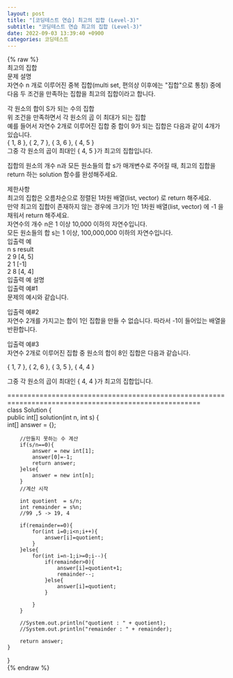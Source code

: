 ```yaml
---  
layout: post  
title: "[코딩테스트 연습] 최고의 집합 (Level-3)"  
subtitle: "코딩테스트 연습 최고의 집합 (Level-3)"  
date: 2022-09-03 13:39:40 +0900  
categories: 코딩테스트  
---  
```

{% raw %}  
최고의 집합  
문제 설명  
자연수 n 개로 이루어진 중복 집합(multi set, 편의상 이후에는 "집합"으로 통칭) 중에 다음 두 조건을 만족하는 집합을 최고의 집합이라고 합니다.  
  
각 원소의 합이 S가 되는 수의 집합  
위 조건을 만족하면서 각 원소의 곱 이 최대가 되는 집합  
예를 들어서 자연수 2개로 이루어진 집합 중 합이 9가 되는 집합은 다음과 같이 4개가 있습니다.  
{ 1, 8 }, { 2, 7 }, { 3, 6 }, { 4, 5 }  
그중 각 원소의 곱이 최대인 { 4, 5 }가 최고의 집합입니다.  
  
집합의 원소의 개수 n과 모든 원소들의 합 s가 매개변수로 주어질 때, 최고의 집합을 return 하는 solution 함수를 완성해주세요.  
  
제한사항  
최고의 집합은 오름차순으로 정렬된 1차원 배열(list, vector) 로 return 해주세요.  
만약 최고의 집합이 존재하지 않는 경우에 크기가 1인 1차원 배열(list, vector) 에 -1 을 채워서 return 해주세요.  
자연수의 개수 n은 1 이상 10,000 이하의 자연수입니다.  
모든 원소들의 합 s는 1 이상, 100,000,000 이하의 자연수입니다.  
입출력 예  
n	s	result  
2	9	[4, 5]  
2	1	[-1]  
2	8	[4, 4]  
입출력 예 설명  
입출력 예#1  
문제의 예시와 같습니다.  
  
입출력 예#2  
자연수 2개를 가지고는 합이 1인 집합을 만들 수 없습니다. 따라서 -1이 들어있는 배열을 반환합니다.  
  
입출력 예#3  
자연수 2개로 이루어진 집합 중 원소의 합이 8인 집합은 다음과 같습니다.  
  
{ 1, 7 }, { 2, 6 }, { 3, 5 }, { 4, 4 }  
  
그중 각 원소의 곱이 최대인 { 4, 4 }가 최고의 집합입니다.  
  
======================================================================================================  
class Solution {  
    public int[] solution(int n, int s) {  
        int[] answer = {};  
  
        //만들지 못하는 수 계산  
        if(s/n==0){  
            answer = new int[1];  
            answer[0]=-1;  
            return answer;  
        }else{  
            answer = new int[n];  
        }  
        //계산 시작  
  
        int quotient  = s/n;  
        int remainder = s%n;  
        //99 ,5 -> 19, 4  
  
        if(remainder==0){  
            for(int i=0;i<n;i++){  
                answer[i]=quotient;  
            }  
        }else{  
            for(int i=n-1;i>=0;i--){  
                if(remainder>0){  
                    answer[i]=quotient+1;  
                    remainder--;  
                }else{  
                    answer[i]=quotient;  
                }  
  
            }  
        }  
  
        //System.out.println("quotient : " + quotient);  
        //System.out.println("remainder : " + remainder);  
  
        return answer;  
    }  
}  
{% endraw %}